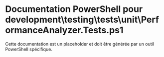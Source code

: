 # Documentation PowerShell pour development\testing\tests\unit\PerformanceAnalyzer.Tests.ps1

Cette documentation est un placeholder et doit être générée par un outil PowerShell spécifique.
